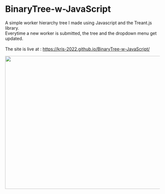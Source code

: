 # BinaryTree-w-JavaScript
A simple worker hierarchy tree I made using Javascript and the Treant.js library.
<br> Everytime a new worker is submitted, the tree and the dropdown menu get updated.
<br><br>The site is live at : https://kris-2022.github.io/BinaryTree-w-JavaScript/


<a href="#"><img src="https://github.com/Kris-2022/BinaryTree-w-JavaScript/assets/113033203/85e67dae-02b0-4a6e-b0ce-fb48522203f7" width="600px" height="431px" /></a>

